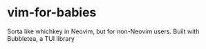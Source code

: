 # vim-for-babies
Sorta like whichkey in Neovim, but for non-Neovim users. Built with Bubbletea, a TUI library
